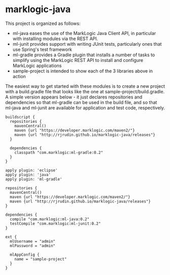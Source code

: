 marklogic-java
==============

This project is organized as follows:

- ml-java eases the use of the MarkLogic Java Client API, in particular with installing modules via the REST API.
- ml-junit provides support with writing JUnit tests, particularly ones that use Spring's test framework
- ml-gradle provides a Gradle plugin that installs a number of tasks to simplify using the MarkLogic REST API to install and configure MarkLogic applications
- sample-project is intended to show each of the 3 libraries above in action

The easiest way to get started with these modules is to create a new project with a build.gradle file that looks like the one at sample-project/build.gradle. A simple version appears below - it just declares repositories and dependencies so that ml-gradle can be used in the build file, and so that ml-java and ml-junit are available for application and test code, respectively. 

    buildscript {
      repositories {
        mavenCentral()
        maven {url "https://developer.marklogic.com/maven2/"}
        maven {url "http://rjrudin.github.io/marklogic-java/releases"}
      }
      
      dependencies {
        classpath "com.marklogic:ml-gradle:0.2"
      }
    }

    apply plugin: 'eclipse'
    apply plugin: 'java'
    apply plugin: 'ml-gradle'

    repositories {
      mavenCentral()
      maven {url "https://developer.marklogic.com/maven2/"}
      maven {url "http://rjrudin.github.io/marklogic-java/releases"}
    }

    dependencies {
      compile "com.marklogic:ml-java:0.2"
      testCompile "com.marklogic:ml-junit:0.2"
    }

    ext {
      mlUsername = "admin"
      mlPassword = "admin"
      
      mlAppConfig {
        name = "sample-project"
      }
    }
